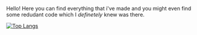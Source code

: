 Hello! Here you can find everything that i've made and you might even find some redudant code which I _definetely_ knew was there.

[![Top Langs](https://github-readme-stats.vercel.app/api/top-langs/?username=Elon-Musk-YAY&theme=tokyonight&layout=compact)](https://github.com/anuraghazra/github-readme-stats)

